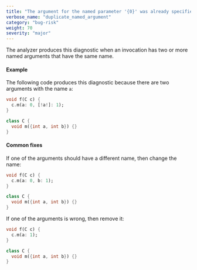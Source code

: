 ```yaml
---
title: "The argument for the named parameter '{0}' was already specified"
verbose_name: "duplicate_named_argument"
category: "bug-risk"
weight: 70
severity: "major"
---
```

The analyzer produces this diagnostic when an invocation has two or more
named arguments that have the same name.

#### Example

The following code produces this diagnostic because there are two arguments
with the name `a`:

```dart
void f(C c) {
  c.m(a: 0, [!a!]: 1);
}

class C {
  void m({int a, int b}) {}
}
```

#### Common fixes

If one of the arguments should have a different name, then change the name:

```dart
void f(C c) {
  c.m(a: 0, b: 1);
}

class C {
  void m({int a, int b}) {}
}
```

If one of the arguments is wrong, then remove it:

```dart
void f(C c) {
  c.m(a: 1);
}

class C {
  void m({int a, int b}) {}
}
```
